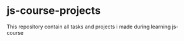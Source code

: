 # js-course-projects
This repository contain all tasks and projects i made during learning js-course
